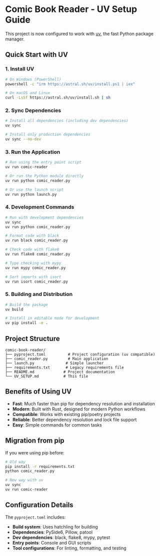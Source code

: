 # Comic Book Reader - UV Setup Guide

This project is now configured to work with [uv](https://docs.astral.sh/uv/), the fast Python package manager.

## Quick Start with UV

### 1. Install UV
```bash
# On Windows (PowerShell)
powershell -c "irm https://astral.sh/uv/install.ps1 | iex"

# On macOS and Linux
curl -LsSf https://astral.sh/uv/install.sh | sh
```

### 2. Sync Dependencies
```bash
# Install all dependencies (including dev dependencies)
uv sync

# Install only production dependencies
uv sync --no-dev
```

### 3. Run the Application
```bash
# Run using the entry point script
uv run comic-reader

# Or run the Python module directly
uv run python comic_reader.py

# Or use the launch script
uv run python launch.py
```

### 4. Development Commands
```bash
# Run with development dependencies
uv sync
uv run python comic_reader.py

# Format code with black
uv run black comic_reader.py

# Check code with flake8
uv run flake8 comic_reader.py

# Type checking with mypy
uv run mypy comic_reader.py

# Sort imports with isort
uv run isort comic_reader.py
```

### 5. Building and Distribution
```bash
# Build the package
uv build

# Install in editable mode for development
uv pip install -e .
```

## Project Structure

```
comic-book-reader/
├── pyproject.toml          # Project configuration (uv compatible)
├── comic_reader.py         # Main application
├── launch.py              # Simple launcher
├── requirements.txt       # Legacy requirements file
├── README.md             # Project documentation
└── UV_SETUP.md           # This file
```

## Benefits of Using UV

- **Fast**: Much faster than pip for dependency resolution and installation
- **Modern**: Built with Rust, designed for modern Python workflows
- **Compatible**: Works with existing pip/poetry projects
- **Reliable**: Better dependency resolution and lock file support
- **Easy**: Simple commands for common tasks

## Migration from pip

If you were using pip before:
```bash
# Old way
pip install -r requirements.txt
python comic_reader.py

# New way with uv
uv sync
uv run comic-reader
```

## Configuration Details

The `pyproject.toml` includes:
- **Build system**: Uses hatchling for building
- **Dependencies**: PySide6, Pillow, patool
- **Dev dependencies**: black, flake8, mypy, pytest
- **Entry points**: Console and GUI scripts
- **Tool configurations**: For linting, formatting, and testing
